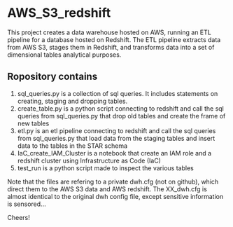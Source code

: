 # AWS_S3_redshift
This project creates a data warehouse hosted on AWS, running an ETL pipeline for a database hosted on Redshift. The ETL pipeline extracts data from AWS S3, stages them in Redshift, and transforms data into a set of dimensional tables analytical purposes. 

## Ropository contains
1) sql_queries.py is a collection of sql queries. It includes statements on creating, staging and dropping tables.
2) create_table.py is a python script connecting to redshift and call the sql queries from sql_queries.py that drop old tables and create the frame of new tables
3) etl.py is an etl pipeline connecting to redshift and call the sql queries from sql_queries.py that load data from the staging tables and insert data to the tables in the STAR schema
4) IaC_create_IAM_Cluster is a notebook that create an IAM role and a redshift cluster using Infrastructure as Code (IaC)
5) test_run is a python script made to inspect the various tables

Note that the files are refering to a private dwh.cfg (not on github), which direct them to the AWS S3 data and AWS redshift. The XX_dwh.cfg is almost identical to the original dwh config file, except sensitive information is sensored...

Cheers!
